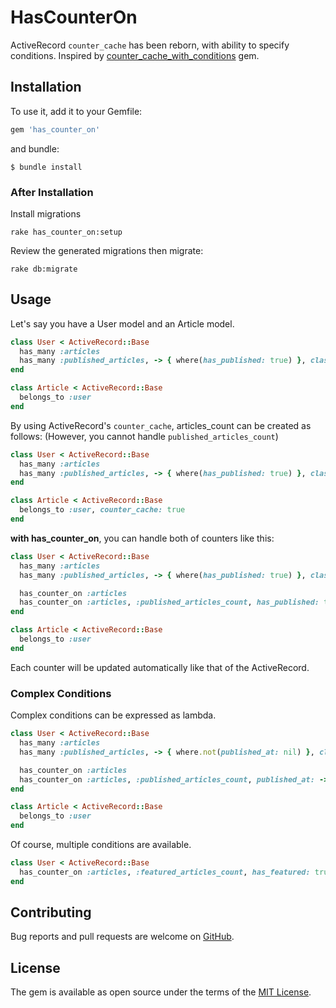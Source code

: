 # HasCounterOn

ActiveRecord `counter_cache` has been reborn, with ability to specify conditions. Inspired by [counter_cache_with_conditions](https://github.com/skojin/counter_cache_with_conditions) gem.

## Installation

To use it, add it to your Gemfile:

```ruby
gem 'has_counter_on'
```

and bundle:

```
$ bundle install
```

### After Installation

Install migrations

```
rake has_counter_on:setup
```

Review the generated migrations then migrate:

```
rake db:migrate
```

## Usage

Let's say you have a User model and an Article model.

```ruby
class User < ActiveRecord::Base
  has_many :articles
  has_many :published_articles, -> { where(has_published: true) }, class_name: :Article
end

class Article < ActiveRecord::Base
  belongs_to :user
end
```

By using ActiveRecord's `counter_cache`, articles_count can be created as follows: (However, you cannot handle `published_articles_count`)

```ruby
class User < ActiveRecord::Base
  has_many :articles
  has_many :published_articles, -> { where(has_published: true) }, class_name: :Article
end

class Article < ActiveRecord::Base
  belongs_to :user, counter_cache: true
end
```

**with has_counter_on**, you can handle both of counters like this:

```ruby
class User < ActiveRecord::Base
  has_many :articles
  has_many :published_articles, -> { where(has_published: true) }, class_name: :Article

  has_counter_on :articles
  has_counter_on :articles, :published_articles_count, has_published: true
end

class Article < ActiveRecord::Base
  belongs_to :user
end
```

Each counter will be updated automatically like that of the ActiveRecord.

### Complex Conditions

Complex conditions can be expressed as lambda.

```ruby
class User < ActiveRecord::Base
  has_many :articles
  has_many :published_articles, -> { where.not(published_at: nil) }, class_name: :Article

  has_counter_on :articles
  has_counter_on :articles, :published_articles_count, published_at: -> (value) { value.present? }
end

class Article < ActiveRecord::Base
  belongs_to :user
end
```

Of course, multiple conditions are available.

```ruby
class User < ActiveRecord::Base
  has_counter_on :articles, :featured_articles_count, has_featured: true, has_published: true
end
```

## Contributing

Bug reports and pull requests are welcome on [GitHub](https://github.com/mu29/has_counter_on).

## License

The gem is available as open source under the terms of the [MIT License](https://opensource.org/licenses/MIT).
